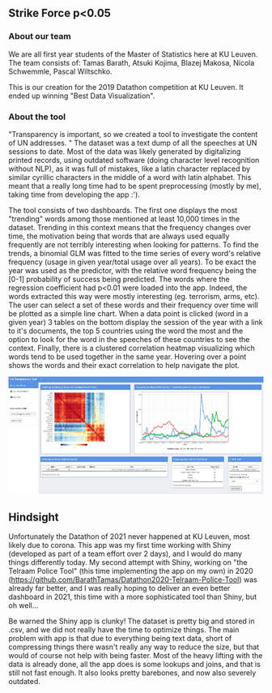 ## Strike Force p<0.05
### About our team

We are all first year students of the Master of Statistics here at KU Leuven. The team consists of: Tamas Barath, Atsuki Kojima, Blazej Makosa, Nicola Schwemmle, Pascal Wiltschko.


This is our creation for the 2019 Datathon competition at KU Leuven. It ended up winning "Best Data Visualization".


### About the tool

"Transparency is important, so we created a tool to investigate the content of UN addresses. "
The dataset was a text dump of all the speeches at UN sessions to date. Most of the data was likely generated by digitalizing printed records, using outdated software (doing character level recognition without NLP), as it was full of mistakes, like a latin character replaced by similar cyrillic characters in the middle of a word with latin alphabet. This meant that a really long time had to be spent preprocessing (mostly by me), taking time from developing the app :').

The tool consists of two dashboards. The first one displays the most "trending" words among those mentioned at least 10,000 times in the dataset. Trending in this context means that the frequency changes over time, the motivation being that words that are always used equally frequently are not terribly interesting when looking for patterns. To find the trends, a binomial GLM was fitted to the time series of every word's relative frequency (usage in given year/total usage over all years). To be exact the year was used as the predictor, with the relative word frequency being the [0-1] probability of success being predicted. The words where the regression coefficient had p<0.01 were loaded into the app. Indeed, the words extracted this way were mostly interesting (eg. terrorism, arms, etc). The user can select a set of these words and their frequency over time will be plotted as a simple line chart. When a data point is clicked (word in a given year) 3 tables on the bottom display the session of the year with a link to it's documents, the top 5 countries using the word the most and the option to look for the word in the speeches of these countries to see the context. Finally, there is a clustered correlation heatmap visualizing which words tend to be used together in the same year. Hovering over a point shows the words and their exact correlation to help navigate the plot.

![Alt text](https://github.com/BarathTamas/datathon2019/blob/master/dash1.JPG "Dash1")

## Hindsight
Unfortunately the Datathon of 2021 never happened at KU Leuven, most likely due to corona. This app was my first time working with Shiny (developed as part of a team effort over 2 days), and I would do many things differently today. My second attempt with Shiny, working on "the Telraam Police Tool" (this time implementing the app on my own) in 2020 (https://github.com/BarathTamas/Datathon2020-Telraam-Police-Tool) was already far better, and I was really hoping to deliver an even better dashboard in 2021, this time with a more sophisticated tool than Shiny, but oh well...

Be warned the Shiny app is clunky! The dataset is pretty big and stored in .csv, and we did not really have the time to optimize things. 
The main problem with app is that due to everything being text data, short of compressing things there wasn't really any way to reduce the size, but that would of course not help with being faster. Most of the heavy lifting with the data is already done, all the app does is some lookups and joins, and that is still not fast enough. It also looks pretty barebones, and now also severely outdated.
